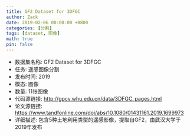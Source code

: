 ```yaml
---
title: GF2 Dataset for 3DFGC
author: Zack
date: 2019-02-06 00:00:00 +0800
categories: [分割]
tags: [dataset, 图像]
math: true
pin: false
---
```

- 数据集名称: GF2 Dataset for 3DFGC
- 任务: 遥感图像分割
- 发布时间: 2019
- 模态: 图像
- 数量: 11张图像
- 代码源链接: http://gpcv.whu.edu.cn/data/3DFGC_pages.html
- 论文源链接: https://www.tandfonline.com/doi/abs/10.1080/01431161.2019.1699973
- 详细描述: 包含5种土地利用类型的遥感影像，提取自GF2，由武汉大学于2019年发布
